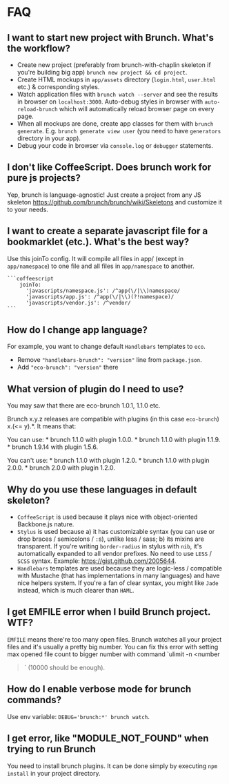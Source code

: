 # FAQ

## I want to start new project with Brunch. What's the workflow?

* Create new project (preferably from brunch-with-chaplin skeleton if you're building big app) `brunch new project && cd project`.
* Create HTML mockups in `app/assets` directory (`login.html`, `user.html` etc.) & corresponding styles.
* Watch application files with `brunch watch --server` and see the results in browser on `localhost:3000`. Auto-debug styles in browser with `auto-reload-brunch` which will automatically reload browser page on every page.
* When all mockups are done, create app classes for them with `brunch generate`. E.g. `brunch generate view user` (you need to have `generators` directory in your app).
* Debug your code in browser via `console.log` or `debugger` statements.

## I don't like CoffeeScript. Does brunch work for pure js projects?

Yep, brunch is language-agnostic! Just create a project from any JS skeleton https://github.com/brunch/brunch/wiki/Skeletons and customize it to your needs.

## I want to create a separate javascript file for a bookmarklet (etc.). What's the best way?

Use this joinTo config. It will compile all files in app/ (except in `app/namespace`) to one file and all files in `app/namespace` to another.

    ```coffeescript
        joinTo:
          'javascripts/namespace.js': /^app(\/|\\)namespace/
          'javascripts/app.js': /^app(\/|\\)(?!namespace)/
          'javascripts/vendor.js': /^vendor/
    ```

## How do I change app language?

For example, you want to change default `Handlebars` templates to `eco`.

* Remove `"handlebars-brunch": "version"` line from `package.json`.
* Add `"eco-brunch": "version"` there

## What version of plugin do I need to use?

You may saw that there are eco-brunch 1.0.1, 1.1.0 etc.

Brunch x.y.z releases are compatible with plugins (in this case `eco-brunch`) x.(<= y).*. It means that:

You can use:
    * brunch 1.1.0 with plugin 1.0.0.
    * brunch 1.1.0 with plugin 1.1.9.
    * brunch 1.9.14 with plugin 1.5.6.

You can't use:
    * brunch 1.1.0 with plugin 1.2.0.
    * brunch 1.1.0 with plugin 2.0.0.
    * brunch 2.0.0 with plugin 1.2.0.

## Why do you use these languages in default skeleton?

* `CoffeeScript` is used because it plays nice with object-oriented Backbone.js nature.
* `Stylus` is used because a) it has customizable syntax (you can use or drop braces / semicolons / `:`s), unlike less / sass; b) its mixins are transparent. If you're writing `border-radius` in stylus with `nib`, it's automatically expanded to all vendor prefixes. No need to use `LESS` / `SCSS` syntax. Example: https://gist.github.com/2005644.
* `Handlebars` templates are used because they are logic-less / compatible with Mustache (that has implementations in many languages) and have nice helpers system. If you're a fan of clear syntax, you might like `Jade` instead, which is much clearer than `HAML`.

## I get EMFILE error when I build Brunch project. WTF?

`EMFILE` means there're too many open files. Brunch watches all your project files and it's usually a pretty big number. You can fix this error with setting max opened file count to bigger number with command `ulimit -n <number
>` (10000 should be enough).

## How do I enable verbose mode for brunch commands?

Use env variable: `DEBUG='brunch:*' brunch watch`.

## I get error, like "MODULE_NOT_FOUND" when trying to run Brunch

You need to install brunch plugins. It can be done simply by executing `npm install` in your project directory.
